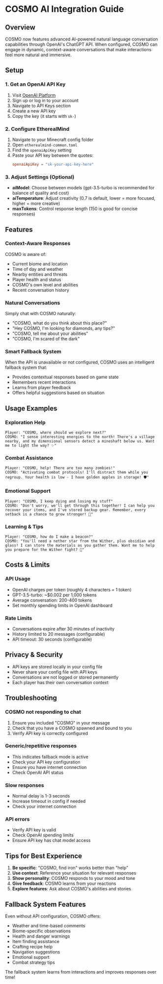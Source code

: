 # COSMO AI Integration Guide

## Overview

COSMO now features advanced AI-powered natural language conversation capabilities through OpenAI's ChatGPT API. When configured, COSMO can engage in dynamic, context-aware conversations that make interactions feel more natural and immersive.

## Setup

### 1. Get an OpenAI API Key

1. Visit [OpenAI Platform](https://platform.openai.com/api-keys)
2. Sign up or log in to your account
3. Navigate to API Keys section
4. Create a new API key
5. Copy the key (it starts with `sk-`)

### 2. Configure EtherealMind

1. Navigate to your Minecraft config folder
2. Open `etherealmind-common.toml`
3. Find the `openaiApiKey` setting
4. Paste your API key between the quotes:
   ```toml
   openaiApiKey = "sk-your-api-key-here"
   ```

### 3. Adjust Settings (Optional)

- **aiModel**: Choose between models (gpt-3.5-turbo is recommended for balance of quality and cost)
- **aiTemperature**: Adjust creativity (0.7 is default, lower = more focused, higher = more creative)
- **maxTokens**: Control response length (150 is good for concise responses)

## Features

### Context-Aware Responses

COSMO is aware of:
- Current biome and location
- Time of day and weather
- Nearby entities and threats
- Player health and status
- COSMO's own level and abilities
- Recent conversation history

### Natural Conversations

Simply chat with COSMO naturally:
- "COSMO, what do you think about this place?"
- "Hey COSMO, I'm looking for diamonds, any tips?"
- "COSMO, tell me about your abilities"
- "COSMO, I'm scared of the dark"

### Smart Fallback System

When the API is unavailable or not configured, COSMO uses an intelligent fallback system that:
- Provides contextual responses based on game state
- Remembers recent interactions
- Learns from player feedback
- Offers helpful suggestions based on situation

## Usage Examples

### Exploration Help
```
Player: "COSMO, where should we explore next?"
COSMO: "I sense interesting energies to the north! There's a village nearby, and my dimensional sensors detect a mineshaft below us. Want me to light the way? ✨"
```

### Combat Assistance
```
Player: "COSMO, help! There are too many zombies!"
COSMO: "Activating combat protocols! I'll distract them while you regroup. Your health is low - I have golden apples in storage! 🛡️"
```

### Emotional Support
```
Player: "COSMO, I keep dying and losing my stuff"
COSMO: "Don't worry, we'll get through this together! I can help you recover your items, and I've stored backup gear. Remember, every setback is a chance to grow stronger! 💜"
```

### Learning & Tips
```
Player: "COSMO, how do I make a beacon?"
COSMO: "You'll need a nether star from the Wither, plus obsidian and glass! I can store the materials as you gather them. Want me to help you prepare for the Wither fight? 🌟"
```

## Costs & Limits

### API Usage
- OpenAI charges per token (roughly 4 characters = 1 token)
- GPT-3.5-turbo: ~$0.002 per 1,000 tokens
- Average conversation: 200-400 tokens
- Set monthly spending limits in OpenAI dashboard

### Rate Limits
- Conversations expire after 30 minutes of inactivity
- History limited to 20 messages (configurable)
- API timeout: 30 seconds (configurable)

## Privacy & Security

- API keys are stored locally in your config file
- Never share your config file with API keys
- Conversations are not logged or stored permanently
- Each player has their own conversation context

## Troubleshooting

### COSMO not responding to chat
1. Ensure you included "COSMO" in your message
2. Check that you have a COSMO spawned and bound to you
3. Verify API key is correctly configured

### Generic/repetitive responses
- This indicates fallback mode is active
- Check your API key configuration
- Ensure you have internet connection
- Check OpenAI API status

### Slow responses
- Normal delay is 1-3 seconds
- Increase timeout in config if needed
- Check your internet connection

### API errors
- Verify API key is valid
- Check OpenAI spending limits
- Ensure API key has chat model access

## Tips for Best Experience

1. **Be specific**: "COSMO, find iron" works better than "help"
2. **Use context**: Reference your situation for relevant responses
3. **Show personality**: COSMO responds to your mood and tone
4. **Give feedback**: COSMO learns from your reactions
5. **Explore features**: Ask about COSMO's abilities and stories

## Fallback System Features

Even without API configuration, COSMO offers:
- Weather and time-based comments
- Biome-specific observations
- Health and danger warnings
- Item finding assistance
- Crafting recipe help
- Navigation suggestions
- Emotional support
- Combat strategy tips

The fallback system learns from interactions and improves responses over time!